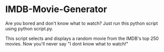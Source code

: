 # IMDB-Movie-Generator

Are you bored and don't know what to watch?
Just run this python script using python script.py. 

This script selects and displays a random movie from the IMDB's top 250 movies.
Now you'll never say "I dont know what to watch!"
